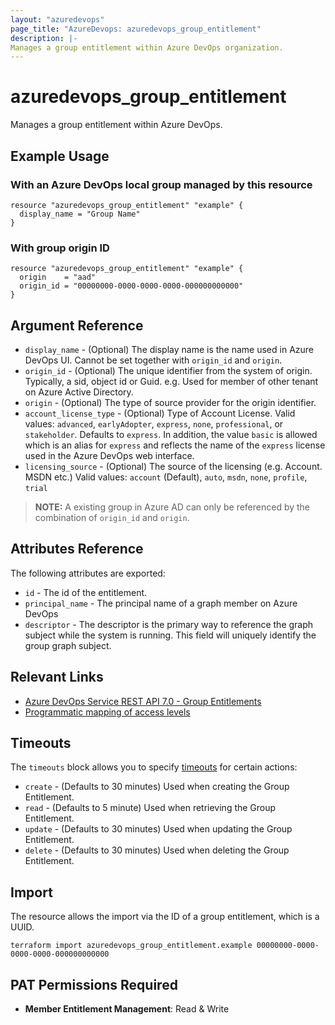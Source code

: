```yaml
---
layout: "azuredevops"
page_title: "AzureDevops: azuredevops_group_entitlement"
description: |-
Manages a group entitlement within Azure DevOps organization.
---
```


# azuredevops_group_entitlement

Manages a group entitlement within Azure DevOps.

## Example Usage

### With an Azure DevOps local group managed by this resource
```hcl
resource "azuredevops_group_entitlement" "example" {
  display_name = "Group Name"
}
```

### With group origin ID
```hcl
resource "azuredevops_group_entitlement" "example" {
  origin    = "aad"
  origin_id = "00000000-0000-0000-0000-000000000000"
}
```

## Argument Reference

- `display_name` - (Optional) The display name is the name used in Azure DevOps UI. Cannot be set together with `origin_id` and `origin`.
- `origin_id` - (Optional) The unique identifier from the system of origin. Typically, a sid, object id or Guid. e.g. Used for member of other tenant on Azure Active Directory.
- `origin` - (Optional) The type of source provider for the origin identifier.
- `account_license_type` - (Optional) Type of Account License. Valid values: `advanced`, `earlyAdopter`, `express`, `none`, `professional`, or `stakeholder`. Defaults to `express`. In addition, the value `basic` is allowed which is an alias for `express` and reflects the name of the `express` license used in the Azure DevOps web interface.
- `licensing_source` - (Optional) The source of the licensing (e.g. Account. MSDN etc.) Valid values: `account` (Default), `auto`, `msdn`, `none`, `profile`, `trial`

> **NOTE:** A existing group in Azure AD can only be referenced by the combination of `origin_id` and `origin`.

## Attributes Reference

The following attributes are exported:

- `id` - The id of the entitlement.
- `principal_name` - The principal name of a graph member on Azure DevOps
- `descriptor` - The descriptor is the primary way to reference the graph subject while the system is running. This field will uniquely identify the group graph subject.

## Relevant Links

- [Azure DevOps Service REST API 7.0 - Group Entitlements](https://learn.microsoft.com/en-us/rest/api/azure/devops/memberentitlementmanagement/group-entitlements?view=azure-devops-rest-7.1)
- [Programmatic mapping of access levels](https://docs.microsoft.com/en-us/azure/devops/organizations/security/access-levels?view=azure-devops#programmatic-mapping-of-access-levels)

## Timeouts

The `timeouts` block allows you to specify [timeouts](https://developer.hashicorp.com/terraform/language/resources/syntax#operation-timeouts) for certain actions:

* `create` - (Defaults to 30 minutes) Used when creating the Group Entitlement.
* `read` - (Defaults to 5 minute) Used when retrieving the Group Entitlement.
* `update` - (Defaults to 30 minutes) Used when updating the Group Entitlement.
* `delete` - (Defaults to 30 minutes) Used when deleting the Group Entitlement.

## Import

The resource allows the import via the ID of a group entitlement, which is a UUID.

```
terraform import azuredevops_group_entitlement.example 00000000-0000-0000-0000-000000000000
```

## PAT Permissions Required

- **Member Entitlement Management**: Read & Write
